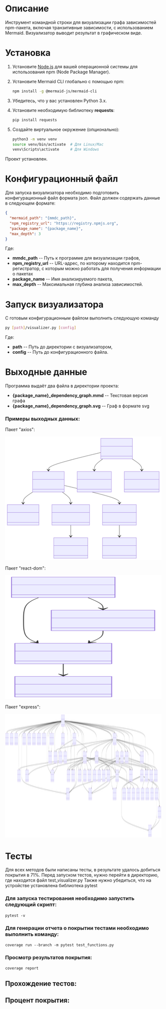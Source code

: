 # Описание
Инструмент командной строки для визуализации графа зависимостей npm-пакета, 
включая транзитивные зависимости, с использованием Mermaid. 
Визуализатор выводит результат в графическом виде.

# Установка
1. Установите [Node.js](https://nodejs.org/) для вашей операционной системы для использования npm (Node Package Manager).
   
2. Установите Mermaid CLI глобально с помощью npm:
   ```bash
   npm install -g @mermaid-js/mermaid-cli
   ```
   
3. Убедитесь, что у вас установлен Python 3.x.

4. Установите необходимую библиотеку **requests**:
   ```bash
   pip install requests
   ```
5. Создайте виртуальное окружение (опционально):
   ```bash
   python3 -m venv venv
   source venv/bin/activate  # Для Linux/Mac
   venv\Scripts\activate     # Для Windows
   ```

Проект установлен.

# Конфигурационный файл

Для запуска визуализатора необходимо подготовить конфигурационный файл формата json.
Файл должен содержать данные в следующем формате:
```json
{
  "mermaid_path": "{mmdc_path}",
  "npm_registry_url": "https://registry.npmjs.org",
  "package_name": "{package_name}",
  "max_depth": 3
}
```

Где:
- **mmdc_path** -- Путь к программе для визуализации графов,
- **npm_registry_url** -- URL-адрес, по которому находится npm-регистратор, 
с которым можно работать для получения информации о пакетах
- **package_name** -- Имя анализируемого пакета,
- **max_depth** -- Максимальная глубина анализа зависимостей.


# Запуск визуализатора

С готовым конфигурационным файлом выполнить следующую команду
```bash
py [path]/visualizer.py [config]
```

Где:

- **path** -- Путь до директории с визуализатором,
- **config** -- Путь до конфигурационного файла.

# Выходные данные

Программа выдаёт два файла в директории проекта:

- **{package_name}_dependency_graph.mmd** -- Текстовая версия графа
- **{package_name}_dependency_graph.svg** -- Граф в формате svg

### Примеры выходных данных:

Пакет "axios":
<p align="left">
  <img src="axios_dependency_graph.svg" width="600" height="400" alt="Dependency Graph">
</p>

Пакет "react-dom":
<p align="left">
  <img src="react-dom_dependency_graph.svg" width="600" height="400" alt="Dependency Graph">
</p>

Пакет "express":
<p align="left">
  <img src="express_dependency_graph.svg" width="600" height="400" alt="Dependency Graph">
</p>


# Тесты

Для всех методов были написаны тесты, в результате удалось добиться покрытия в 71%.
Перед запуском тестов, нужно перейти в директорию, где находится файл test_visualizer.py
Также нужно убедиться, что на устройстве установлена библиотека pytest

### Для запуска тестирования необходимо запустить следующий скрипт:

```shell
pytest -v
```

### Для генерации отчета о покрытии тестами необходимо выполнить команду:

```shell
coverage run --branch -m pytest test_functions.py
```

### Просмотр результатов покрытия:

```shell
coverage report
```

## Прохождение тестов:


## Процент покрытия:

